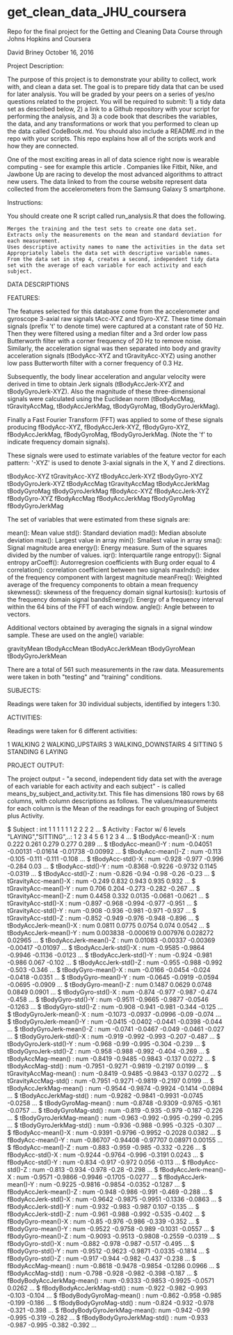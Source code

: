 # get_clean_data_JHU_coursera
Repo for the final project for the Getting and Cleaning Data Course through Johns Hopkins and Coursera

David Briney
October 16, 2016

Project Description:

The purpose of this project is to demonstrate your ability to collect, work with, and clean a data set. The goal is to prepare tidy data that can be used for later analysis. You will be graded by your peers on a series of yes/no questions related to the project. You will be required to submit: 1) a tidy data set as described below, 2) a link to a Github repository with your script for performing the analysis, and 3) a code book that describes the variables, the data, and any transformations or work that you performed to clean up the data called CodeBook.md. You should also include a README.md in the repo with your scripts. This repo explains how all of the scripts work and how they are connected.

One of the most exciting areas in all of data science right now is wearable computing - see for example this article . Companies like Fitbit, Nike, and Jawbone Up are racing to develop the most advanced algorithms to attract new users. The data linked to from the course website represent data collected from the accelerometers from the Samsung Galaxy S smartphone.

Instructions:

You should create one R script called run_analysis.R that does the following.

    Merges the training and the test sets to create one data set.
    Extracts only the measurements on the mean and standard deviation for each measurement.
    Uses descriptive activity names to name the activities in the data set
    Appropriately labels the data set with descriptive variable names.
    From the data set in step 4, creates a second, independent tidy data set with the average of each variable for each activity and each subject.

DATA DESCRIPTIONS

FEATURES:

The features selected for this database come from the accelerometer and gyroscope 3-axial raw signals tAcc-XYZ and tGyro-XYZ. These time domain signals (prefix 't' to denote time) were captured at a constant rate of 50 Hz. Then they were filtered using a median filter and a 3rd order low pass Butterworth filter with a corner frequency of 20 Hz to remove noise. Similarly, the acceleration signal was then separated into body and gravity acceleration signals (tBodyAcc-XYZ and tGravityAcc-XYZ) using another low pass Butterworth filter with a corner frequency of 0.3 Hz.

Subsequently, the body linear acceleration and angular velocity were derived in time to obtain Jerk signals (tBodyAccJerk-XYZ and tBodyGyroJerk-XYZ). Also the magnitude of these three-dimensional signals were calculated using the Euclidean norm (tBodyAccMag, tGravityAccMag, tBodyAccJerkMag, tBodyGyroMag, tBodyGyroJerkMag).

Finally a Fast Fourier Transform (FFT) was applied to some of these signals producing fBodyAcc-XYZ, fBodyAccJerk-XYZ, fBodyGyro-XYZ, fBodyAccJerkMag, fBodyGyroMag, fBodyGyroJerkMag. (Note the 'f' to indicate frequency domain signals).

These signals were used to estimate variables of the feature vector for each pattern:
'-XYZ' is used to denote 3-axial signals in the X, Y and Z directions.

tBodyAcc-XYZ
tGravityAcc-XYZ
tBodyAccJerk-XYZ
tBodyGyro-XYZ
tBodyGyroJerk-XYZ
tBodyAccMag
tGravityAccMag
tBodyAccJerkMag
tBodyGyroMag
tBodyGyroJerkMag
fBodyAcc-XYZ
fBodyAccJerk-XYZ
fBodyGyro-XYZ
fBodyAccMag
fBodyAccJerkMag
fBodyGyroMag
fBodyGyroJerkMag

The set of variables that were estimated from these signals are:

mean(): Mean value
std(): Standard deviation
mad(): Median absolute deviation
max(): Largest value in array
min(): Smallest value in array
sma(): Signal magnitude area
energy(): Energy measure. Sum of the squares divided by the number of values.
iqr(): Interquartile range
entropy(): Signal entropy
arCoeff(): Autorregresion coefficients with Burg order equal to 4
correlation(): correlation coefficient between two signals
maxInds(): index of the frequency component with largest magnitude
meanFreq(): Weighted average of the frequency components to obtain a mean frequency
skewness(): skewness of the frequency domain signal
kurtosis(): kurtosis of the frequency domain signal
bandsEnergy(): Energy of a frequency interval within the 64 bins of the FFT of each window.
angle(): Angle between to vectors.

Additional vectors obtained by averaging the signals in a signal window sample. These are used on the angle() variable:

gravityMean
tBodyAccMean
tBodyAccJerkMean
tBodyGyroMean
tBodyGyroJerkMean

There are a total of 561 such measurements in the raw data. Measurements were taken in both "testing" and "training" conditions. 

SUBJECTS:

Readings were taken for 30 individual subjects, identified by integers 1:30.

ACTIVITIES:

Readings were taken for 6 different activities:

1 WALKING
2 WALKING_UPSTAIRS
3 WALKING_DOWNSTAIRS
4 SITTING
5 STANDING
6 LAYING

PROJECT OUTPUT:

The project output - "a second, independent tidy data set with the average of each variable for each activity and each subject" - is called means_by_subject_and_activity.txt. This file has dimensions 180 rows by 68 columns, with column descriptions as follows. The values/measurements for each column is the Mean of the readings for each grouping of Subject plus Activity. 



 $ Subject                    : int  1 1 1 1 1 1 2 2 2 2 ...
 $ Activity                   : Factor w/ 6 levels "LAYING","SITTING",..: 1 2 3 4 5 6 1 2 3 4 ...
 $ tBodyAcc-mean()-X          : num  0.222 0.261 0.279 0.277 0.289 ...
 $ tBodyAcc-mean()-Y          : num  -0.04051 -0.00131 -0.01614 -0.01738 -0.00992 ...
 $ tBodyAcc-mean()-Z          : num  -0.113 -0.105 -0.111 -0.111 -0.108 ...
 $ tBodyAcc-std()-X           : num  -0.928 -0.977 -0.996 -0.284 0.03 ...
 $ tBodyAcc-std()-Y           : num  -0.8368 -0.9226 -0.9732 0.1145 -0.0319 ...
 $ tBodyAcc-std()-Z           : num  -0.826 -0.94 -0.98 -0.26 -0.23 ...
 $ tGravityAcc-mean()-X       : num  -0.249 0.832 0.943 0.935 0.932 ...
 $ tGravityAcc-mean()-Y       : num  0.706 0.204 -0.273 -0.282 -0.267 ...
 $ tGravityAcc-mean()-Z       : num  0.4458 0.332 0.0135 -0.0681 -0.0621 ...
 $ tGravityAcc-std()-X        : num  -0.897 -0.968 -0.994 -0.977 -0.951 ...
 $ tGravityAcc-std()-Y        : num  -0.908 -0.936 -0.981 -0.971 -0.937 ...
 $ tGravityAcc-std()-Z        : num  -0.852 -0.949 -0.976 -0.948 -0.896 ...
 $ tBodyAccJerk-mean()-X      : num  0.0811 0.0775 0.0754 0.074 0.0542 ...
 $ tBodyAccJerk-mean()-Y      : num  0.003838 -0.000619 0.007976 0.028272 0.02965 ...
 $ tBodyAccJerk-mean()-Z      : num  0.01083 -0.00337 -0.00369 -0.00417 -0.01097 ...
 $ tBodyAccJerk-std()-X       : num  -0.9585 -0.9864 -0.9946 -0.1136 -0.0123 ...
 $ tBodyAccJerk-std()-Y       : num  -0.924 -0.981 -0.986 0.067 -0.102 ...
 $ tBodyAccJerk-std()-Z       : num  -0.955 -0.988 -0.992 -0.503 -0.346 ...
 $ tBodyGyro-mean()-X         : num  -0.0166 -0.0454 -0.024 -0.0418 -0.0351 ...
 $ tBodyGyro-mean()-Y         : num  -0.0645 -0.0919 -0.0594 -0.0695 -0.0909 ...
 $ tBodyGyro-mean()-Z         : num  0.1487 0.0629 0.0748 0.0849 0.0901 ...
 $ tBodyGyro-std()-X          : num  -0.874 -0.977 -0.987 -0.474 -0.458 ...
 $ tBodyGyro-std()-Y          : num  -0.9511 -0.9665 -0.9877 -0.0546 -0.1263 ...
 $ tBodyGyro-std()-Z          : num  -0.908 -0.941 -0.981 -0.344 -0.125 ...
 $ tBodyGyroJerk-mean()-X     : num  -0.1073 -0.0937 -0.0996 -0.09 -0.074 ...
 $ tBodyGyroJerk-mean()-Y     : num  -0.0415 -0.0402 -0.0441 -0.0398 -0.044 ...
 $ tBodyGyroJerk-mean()-Z     : num  -0.0741 -0.0467 -0.049 -0.0461 -0.027 ...
 $ tBodyGyroJerk-std()-X      : num  -0.919 -0.992 -0.993 -0.207 -0.487 ...
 $ tBodyGyroJerk-std()-Y      : num  -0.968 -0.99 -0.995 -0.304 -0.239 ...
 $ tBodyGyroJerk-std()-Z      : num  -0.958 -0.988 -0.992 -0.404 -0.269 ...
 $ tBodyAccMag-mean()         : num  -0.8419 -0.9485 -0.9843 -0.137 0.0272 ...
 $ tBodyAccMag-std()          : num  -0.7951 -0.9271 -0.9819 -0.2197 0.0199 ...
 $ tGravityAccMag-mean()      : num  -0.8419 -0.9485 -0.9843 -0.137 0.0272 ...
 $ tGravityAccMag-std()       : num  -0.7951 -0.9271 -0.9819 -0.2197 0.0199 ...
 $ tBodyAccJerkMag-mean()     : num  -0.9544 -0.9874 -0.9924 -0.1414 -0.0894 ...
 $ tBodyAccJerkMag-std()      : num  -0.9282 -0.9841 -0.9931 -0.0745 -0.0258 ...
 $ tBodyGyroMag-mean()        : num  -0.8748 -0.9309 -0.9765 -0.161 -0.0757 ...
 $ tBodyGyroMag-std()         : num  -0.819 -0.935 -0.979 -0.187 -0.226 ...
 $ tBodyGyroJerkMag-mean()    : num  -0.963 -0.992 -0.995 -0.299 -0.295 ...
 $ tBodyGyroJerkMag-std()     : num  -0.936 -0.988 -0.995 -0.325 -0.307 ...
 $ fBodyAcc-mean()-X          : num  -0.9391 -0.9796 -0.9952 -0.2028 0.0382 ...
 $ fBodyAcc-mean()-Y          : num  -0.86707 -0.94408 -0.97707 0.08971 0.00155 ...
 $ fBodyAcc-mean()-Z          : num  -0.883 -0.959 -0.985 -0.332 -0.226 ...
 $ fBodyAcc-std()-X           : num  -0.9244 -0.9764 -0.996 -0.3191 0.0243 ...
 $ fBodyAcc-std()-Y           : num  -0.834 -0.917 -0.972 0.056 -0.113 ...
 $ fBodyAcc-std()-Z           : num  -0.813 -0.934 -0.978 -0.28 -0.298 ...
 $ fBodyAccJerk-mean()-X      : num  -0.9571 -0.9866 -0.9946 -0.1705 -0.0277 ...
 $ fBodyAccJerk-mean()-Y      : num  -0.9225 -0.9816 -0.9854 -0.0352 -0.1287 ...
 $ fBodyAccJerk-mean()-Z      : num  -0.948 -0.986 -0.991 -0.469 -0.288 ...
 $ fBodyAccJerk-std()-X       : num  -0.9642 -0.9875 -0.9951 -0.1336 -0.0863 ...
 $ fBodyAccJerk-std()-Y       : num  -0.932 -0.983 -0.987 0.107 -0.135 ...
 $ fBodyAccJerk-std()-Z       : num  -0.961 -0.988 -0.992 -0.535 -0.402 ...
 $ fBodyGyro-mean()-X         : num  -0.85 -0.976 -0.986 -0.339 -0.352 ...
 $ fBodyGyro-mean()-Y         : num  -0.9522 -0.9758 -0.989 -0.1031 -0.0557 ...
 $ fBodyGyro-mean()-Z         : num  -0.9093 -0.9513 -0.9808 -0.2559 -0.0319 ...
 $ fBodyGyro-std()-X          : num  -0.882 -0.978 -0.987 -0.517 -0.495 ...
 $ fBodyGyro-std()-Y          : num  -0.9512 -0.9623 -0.9871 -0.0335 -0.1814 ...
 $ fBodyGyro-std()-Z          : num  -0.917 -0.944 -0.982 -0.437 -0.238 ...
 $ fBodyAccMag-mean()         : num  -0.8618 -0.9478 -0.9854 -0.1286 0.0966 ...
 $ fBodyAccMag-std()          : num  -0.798 -0.928 -0.982 -0.398 -0.187 ...
 $ fBodyBodyAccJerkMag-mean() : num  -0.9333 -0.9853 -0.9925 -0.0571 0.0262 ...
 $ fBodyBodyAccJerkMag-std()  : num  -0.922 -0.982 -0.993 -0.103 -0.104 ...
 $ fBodyBodyGyroMag-mean()    : num  -0.862 -0.958 -0.985 -0.199 -0.186 ...
 $ fBodyBodyGyroMag-std()     : num  -0.824 -0.932 -0.978 -0.321 -0.398 ...
 $ fBodyBodyGyroJerkMag-mean(): num  -0.942 -0.99 -0.995 -0.319 -0.282 ...
 $ fBodyBodyGyroJerkMag-std() : num  -0.933 -0.987 -0.995 -0.382 -0.392 ...

